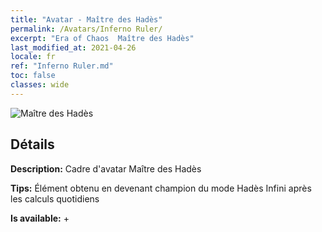 ```yaml
---
title: "Avatar - Maître des Hadès"
permalink: /Avatars/Inferno Ruler/
excerpt: "Era of Chaos  Maître des Hadès"
last_modified_at: 2021-04-26
locale: fr
ref: "Inferno Ruler.md"
toc: false
classes: wide
---
```

 ![Maître des Hadès](/images/a/avatarFrame_58.png)

## Détails

 **Description:** Cadre d'avatar Maître des Hadès 

 **Tips:** Élément obtenu en devenant champion du mode Hadès Infini après les calculs quotidiens 

 **Is available:**  + 

